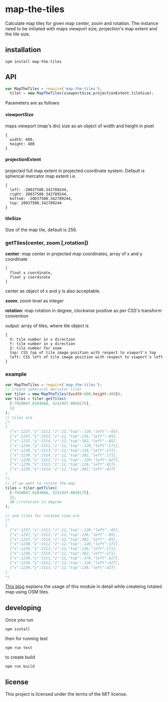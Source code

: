 # map-the-tiles
Calculate map tiles for given map center, zoom and rotation. The instance need to be initiated with maps viewport size, projection's map extent and the tile size.
## installation

```
npm install map-the-tiles
```

## API
```javascript
var MapTheTiles = require('map-the-tiles'),
  tiler = new MapTheTiles(viewportSize,projectionExtent,tileSize);  
``` 
Parameters are as follows:
#### viewportSize
maps viewport (map's div) size as an object of width and height in pixel 
```
{
  width: 600,
  height: 400
}
```
#### projectionExtent
projected full map extent in projected coordinate system. Default is spherical mercator map extent i.e.

```
{
  left: -20037508.342789244,
  right: 20037508.342789244,
  bottom: -20037508.342789244,
  top: 20037508.342789244
}
```

#### tileSize
Size of the map tile, default is 256.

### getTiles(center, zoom [,rotation])
**center**: map center in projected map coordinates, array of x and y coordinate 
```
[
  float x coordinate,
  float y coordinate
]
```
center as object of x and y is also acceptable.

**zoom**: zoom level as integer

**rotation**: map rotation in degree, clockwise positive as per CSS's transform convention 

output: array of tiles, where tile object is 
```
{
  X: tile number in x direction
  Y: tile number in y direction 
  Z: tile number for zoom
  top: CSS top of tile image position with respect to viwport's top
  left: CSS left of tile image position with respect to viwport's left
}
```
### example
```javascript
var MapTheTiles = require('map-the-tiles');
// create spherical mercator tiler
var tiler = new MapTheTiles({width:600,height:400});
var tiles = tiler.getTiles(
  [-7920047.8103666, 5231947.0858175],
  12   
);
// tiles are
/*
[
  {"x":1237,"y":1512,"z":12,"top":-120,"left":-85},
  {"x":1237,"y":1513,"z":12,"top":136,"left":-85},
  {"x":1237,"y":1514,"z":12,"top":392,"left":-85},
  {"x":1238,"y":1512,"z":12,"top":-120,"left":171},
  {"x":1238,"y":1513,"z":12,"top":136,"left":171},
  {"x":1238,"y":1514,"z":12,"top":392,"left":171},
  {"x":1239,"y":1512,"z":12,"top":-120,"left":427},
  {"x":1239,"y":1513,"z":12,"top":136,"left":427},
  {"x":1239,"y":1514,"z":12,"top":392,"left":427}
]
*/
// if we want to rotate the map 
tiles = tiler.getTiles(
  [-7920047.8103666, 5231947.0858175],
  12,
  30 //rotation in degree
);

// and tiles for rotated view are
/*
[
  {"x":1237,"y":1512,"z":12,"top":-120,"left":-85},
  {"x":1237,"y":1513,"z":12,"top":136,"left":-85},
  {"x":1237,"y":1514,"z":12,"top":392,"left":-85},
  {"x":1238,"y":1512,"z":12,"top":-120,"left":171},
  {"x":1238,"y":1513,"z":12,"top":136,"left":171},
  {"x":1238,"y":1514,"z":12,"top":392,"left":171},
  {"x":1239,"y":1511,"z":12,"top":-376,"left":427},
  {"x":1239,"y":1512,"z":12,"top":-120,"left":427},
  {"x":1239,"y":1513,"z":12,"top":136,"left":427}
]
*/
```

[This blog](http://maps-on-blackboard.com/articles/osm-tiles-map-with-rotation/) explains the usage of this module in detail while createing rotated map using OSM tiles. 
## developing
Once you run
 
```npm isntall```

then for running test 

```npm run test```

to create build

```npm run build```

## license
This project is licensed under the terms of the MIT license.
